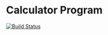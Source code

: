 # Calculator Program
[![Build Status](https://app.travis-ci.com/kaw393939/calc_example.svg?branch=main)](https://app.travis-ci.com/kaw393939/calc_example)